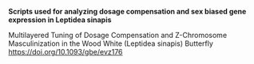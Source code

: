 <b> Scripts used for analyzing dosage compensation and sex biased gene expression in Leptidea sinapis </b>

Multilayered Tuning of Dosage Compensation and Z-Chromosome Masculinization in the Wood White (Leptidea sinapis) Butterfly
https://doi.org/10.1093/gbe/evz176
